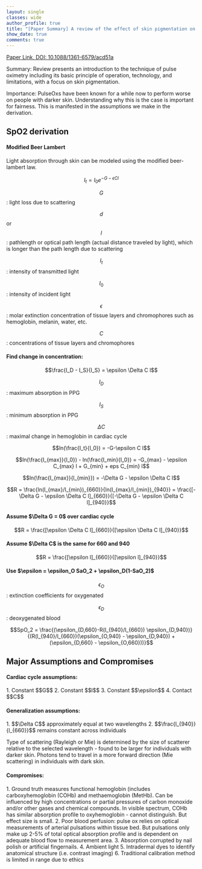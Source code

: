 ```yaml
---
layout: single
classes: wide
author_profile: true
title: "[Paper Summary] A review of the effect of skin pigmentation on pulse oximeter accuracy"
show_date: true
comments: true
---
```


<script type="text/x-mathjax-config">
  MathJax.Hub.Config({
    tex2jax: {
      inlineMath: [ ['$','$'], ["\\(","\\)"] ],
      processEscapes: true
    }
  });
</script>

<script type="text/javascript"
        src="https://cdn.mathjax.org/mathjax/latest/MathJax.js?config=TeX-AMS-MML_HTMLorMML">
</script>


[Paper Link, DOI: 10.1088/1361-6579/acd51a](https://iopscience.iop.org/article/10.1088/1361-6579/acd51a/meta)

Summary: Review presents an introduction to the technique of pulse oximetry including its basic principle of operation, technology, and limitations, with a focus on skin pigmentation.

Importance: PulseOxs have been known for a while now to perform worse on people with darker skin. Understanding why this is the case is important for fairness. This is manifested in the assumptions we make in the derivation.

<h2> SpO2 derivation </h2>

<h4> Modified Beer Lambert </h4>

Light absorption through skin can be modeled using the modified beer-lambert law.

$$I_t = I_0 e^{-G-\epsilon C l}$$

$$G$$: light loss due to scattering

$$d$$ or $$l$$: pathlength or optical path length (actual distance traveled by light), which is longer than the path length due to scattering

$$I_t$$: intensity of transmitted light

$$I_0$$: intensity of incident light

$$\epsilon$$: molar extinction concentration of tissue layers and chromophores such as hemoglobin, melanin, water, etc.

$$C$$: concentrations of tissue layers and chromophores

<h4> Find change in concentration:</h4>

$$\frac{I_D - I_S}{I_S} = \epsilon \Delta C l$$

$$I_D$$: maximum absorption in PPG 

$$I_S$$: minimum absorption in PPG

$$\Delta C$$: maximal change in hemoglobin in cardiac cycle

$$ln(\frac{I_t}{I_0}) = -G-\epsilon C l$$

$$ln(\frac{I_{max}}{I_0}) - ln(\frac{I_min}{I_0}) = -G_{max} - \epsilon C_{max} l + G_{min} + eps C_{min} l$$

$$ln(\frac{I_{max}}{l_{min}}) = -\Delta G - \epsilon \Delta C l$$


$$R = \frac{ln(I_{max}/I_{min})_{660}}{ln(I_{max}/I_{min})_{940}} = \frac{[-\Delta G - \epsilon \Delta C l]_{660}}{[-\Delta G - \epsilon \Delta C l]_{940}}$$

<h4> Assume $\Delta G = 0$ over cardiac cycle </h4>

$$R = \frac{[\epsilon \Delta C l]_{660}}{[\epsilon \Delta C l]_{940}}$$

<h4> Assume $\Delta C$ is the same for 660 and 940 </h4>

$$R = \frac{[\epsilon l]_{660}}{[\epsilon l]_{940}}$$

<h4> Use $\epsilon = \epsilon_O SaO_2 + \epsilon_D(1-SaO_2)$ </h4>

$$\epsilon_O$$: extinction coefficients for oxygenated

$$\epsilon_D$$: deoxygenated blood

$$SpO_2 = \frac{(\epsilon_{D,660}-R(l_{940}/l_{660}) \epsilon_{D,940})}{(R(l_{940}/l_{660})(\epsilon_{O,940} - \epsilon_{D,940}) + (\epsilon_{D,660} - \epsilon_{O,660}))}$$

<h2> Major Assumptions and Compromises </h2>

<h4> Cardiac cycle assumptions: </h4>
1. Constant $$G$$
2. Constant $$I$$
3. Constant $$\epsilon$$
4. Contact $$C$$

<h4> Generalization assumptions: </h4>
1. $$\Delta C$$ approximately equal at two wavelengths
2. $$\frac{l_{940}}{l_{660}}$$ remains constant across individuals

Type of scattering (Rayleigh or Mie) is determined by the size of scatterer relative to the selected wavelength - found to be larger for individuals with darker skin. Photons tend to travel in a more forward direction (Mie scattering) in individuals with dark skin.

<h4> Compromises: </h4>
1. Ground truth measures functional hemoglobin (includes carboxyhemoglobin (COHb) and methaemoglobin (MetHb). Can be influenced by high concentrations or partial pressures of carbon monoxide and/or other gases and chemical compounds. In visible spectrum, COHb has similar absorption profile to oxyhemoglobin - cannot distinguish. But effect size is small.
2. Poor blood perfusion: pulse ox relies on optical measurements of arterial pulsations within tissue bed. But pulsations only make up 2-5% of total optical absorption profile and is dependent on adequate blood flow to measurement area.
3. Absorption corrupted by nail polish or artificial fingernails.
4. Ambient light
5. Intradermal dyes to identify anatomical structure (i.e. contrast imaging)
6. Traditional calibration method is limited in range due to ethics
